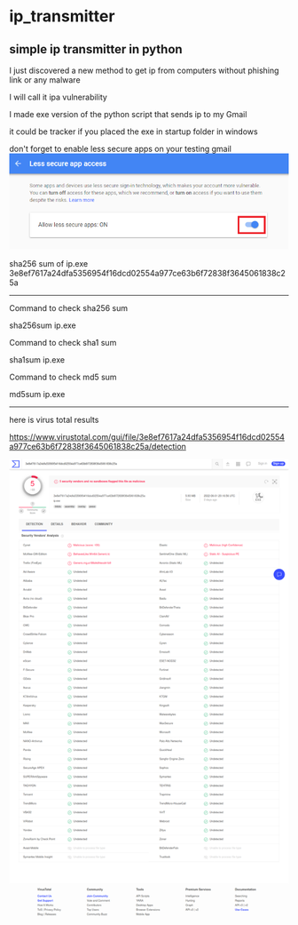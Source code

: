 # ip_transmitter
simple ip transmitter in python
--------------------------------

I just discovered a new method to get ip from computers
without phishing link or any malware

I will call it ipa vulnerability

I made exe version of the python script that sends ip to my Gmail

it could be tracker if you placed the exe in startup folder in windows

don't forget to enable less secure apps on your testing gmail
![Less-secure-apps](https://github.com/CIRKLARE/ip_transmitter/blob/main/gmail-allow-less-secure-apps.png)

sha256 sum of ip.exe 3e8ef7617a24dfa5356954f16dcd02554a977ce63b6f72838f3645061838c25a

--------------------------------------------
Command to check sha256 sum

sha256sum ip.exe

Command to check sha1 sum

sha1sum ip.exe

Command to check md5 sum

md5sum ip.exe

--------------------------------------------

here is virus total results

https://www.virustotal.com/gui/file/3e8ef7617a24dfa5356954f16dcd02554a977ce63b6f72838f3645061838c25a/detection

![Virus-total](https://github.com/CIRKLARE/ip_transmitter/blob/main/virus-total.png)
